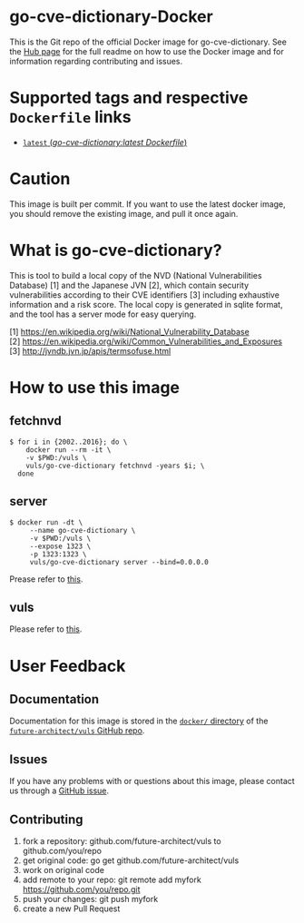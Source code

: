 # go-cve-dictionary-Docker

This is the Git repo of the official Docker image for go-cve-dictionary.
See the [Hub page](https://hub.docker.com/r/vuls/go-cve-dictionary/) for the full readme on how to use the Docker image and for information regarding contributing and issues.

# Supported tags and respective `Dockerfile` links

- [`latest` (*go-cve-dictionary:latest Dockerfile*)](https://github.com/future-architect/vuls/blob/master/setup/docker/go-cve-dictionary/latest/Dockerfile)

# Caution

This image is built per commit.
If you want to use the latest docker image, you should remove the existing image, and pull it once again.

# What is go-cve-dictionary?

This is tool to build a local copy of the NVD (National Vulnerabilities Database) [1] and the Japanese JVN [2], which contain security vulnerabilities according to their CVE identifiers [3] including exhaustive information and a risk score. The local copy is generated in sqlite format, and the tool has a server mode for easy querying.

[1] https://en.wikipedia.org/wiki/National_Vulnerability_Database  
[2] https://en.wikipedia.org/wiki/Common_Vulnerabilities_and_Exposures  
[3] http://jvndb.jvn.jp/apis/termsofuse.html  

# How to use this image

## fetchnvd

```console
$ for i in {2002..2016}; do \
    docker run --rm -it \
    -v $PWD:/vuls \
    vuls/go-cve-dictionary fetchnvd -years $i; \
  done
```

## server

```console
$ docker run -dt \
     --name go-cve-dictionary \
     -v $PWD:/vuls \
     --expose 1323 \
     -p 1323:1323 \
     vuls/go-cve-dictionary server --bind=0.0.0.0
```

Prease refer to [this](https://hub.docker.com/r/vuls/go-cve-dictionary).

## vuls

Please refer to [this](https://hub.docker.com/r/vuls/vuls/).

# User Feedback

## Documentation

Documentation for this image is stored in the [`docker/` directory]() of the [`future-architect/vuls` GitHub repo](https://github.com/future-architect/vuls). 

## Issues

If you have any problems with or questions about this image, please contact us through a [GitHub issue](https://github.com/future-architect/vuls/issues). 

## Contributing

1. fork a repository: github.com/future-architect/vuls to github.com/you/repo
1. get original code: go get github.com/future-architect/vuls
1. work on original code
1. add remote to your repo: git remote add myfork https://github.com/you/repo.git
1. push your changes: git push myfork
1. create a new Pull Request
